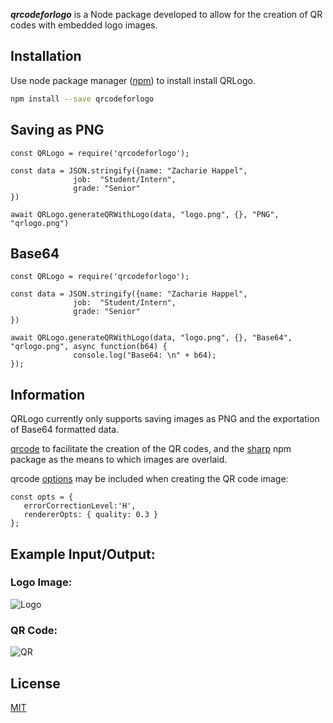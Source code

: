 **_qrcodeforlogo_** is a Node package developed to allow for the creation of QR codes with embedded logo images.


## Installation

Use node package manager ([npm](https://www.npmjs.com/get-npm)) to install  install QRLogo.

```bash
npm install --save qrcodeforlogo
```

## Saving as PNG

```node
const QRLogo = require('qrcodeforlogo');

const data = JSON.stringify({name: "Zacharie Happel",
              job:  "Student/Intern", 
              grade: "Senior"
})
 
await QRLogo.generateQRWithLogo(data, "logo.png", {}, "PNG", "qrlogo.png") 

```
## Base64 

```node
const QRLogo = require('qrcodeforlogo');

const data = JSON.stringify({name: "Zacharie Happel",
              job:  "Student/Intern", 
              grade: "Senior"
})
 
await QRLogo.generateQRWithLogo(data, "logo.png", {}, "Base64", "qrlogo.png", async function(b64) {
              console.log("Base64: \n" + b64);
}); 

```



## Information 
QRLogo currently only supports saving images as PNG and the exportation of Base64 formatted data. 

 [qrcode](https://www.npmjs.com/package/qrcode) to facilitate the creation of the QR codes, and the [sharp](https://www.npmjs.com/package/sharp) npm package as the means to which images are overlaid. 

qrcode [options](https://www.npmjs.com/package/qrcode#example-1)  may be included when creating the QR code image:

```node
const opts = {
   errorCorrectionLevel:'H',
   rendererOpts: { quality: 0.3 }
}; 

```
## Example Input/Output:
### Logo Image:
![Logo](docs/README-images/logo.png)
### QR Code:
![QR](docs/README-images/qrlogo.png) 

## License
[MIT](https://choosealicense.com/licenses/mit/)
